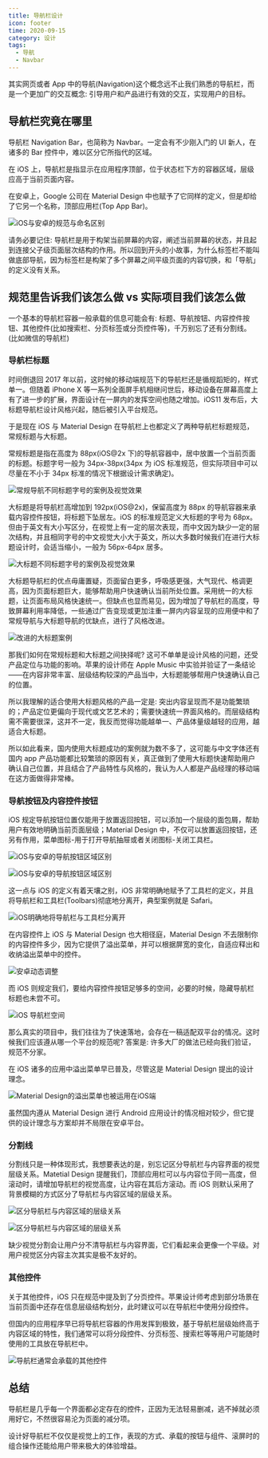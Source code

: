 ```yaml
---
title: 导航栏设计
icon: footer
time: 2020-09-15
category: 设计
tags:
  - 导航
  - Navbar
---
```


其实网页或者 App 中的导航(Navigation)这个概念远不止我们熟悉的导航栏，而是一个更加广的交互概念: 引导用户和产品进行有效的交互，实现用户的目标。

## 导航栏究竟在哪里

导航栏 Navigation Bar，也简称为 Navbar。一定会有不少刚入门的 UI 新人，在诸多的 Bar 控件中，难以区分它所指代的区域。

在 iOS 上，导航栏是指显示在应用程序顶部，位于状态栏下方的容器区域，层级应高于当前页面内容。

在安卓上，Google 公司在 Material Design 中也赋予了它同样的定义，但是却给了它另一个名称，顶部应用栏(Top App Bar)。

![iOS与安卓的规范与命名区别](./assets/navbar-name.jpg)

请务必要记住: 导航栏是用于构架当前屏幕的内容，阐述当前屏幕的状态，并且起到连接父子级页面层次结构的作用。所以回到开头的小故事，为什么标签栏不能叫做底部导航，因为标签栏是构架了多个屏幕之间平级页面的内容切换，和「导航」的定义没有关系。

## 规范里告诉我们该怎么做 vs 实际项目我们该怎么做

一个基本的导航栏容器一般承载的信息可能会有: 标题、导航按钮、内容控件按钮、其他控件(比如搜索栏、分页标签或分页控件等)，千万别忘了还有分割线。(比如微信的导航栏)

### 导航栏标题

时间倒退回 2017 年以前，这时候的移动端规范下的导航栏还是循规蹈矩的，样式单一。但随着 iPhone X 等一系列全面屏手机相继问世后，移动设备在屏幕高度上有了进一步的扩展，界面设计在一屏内的发挥空间也随之增加。iOS11 发布后，大标题导航栏设计风格兴起，随后被引入平台规范。

于是现在 iOS 与 Material Design 在导航栏上也都定义了两种导航栏标题规范，常规标题与大标题。

常规标题是指在高度为 88px(iOS@2x 下)的导航容器中，居中放置一个当前页面的标题。标题字号一般为 34px-38px(34px 为 iOS 标准规范，但实际项目中可以尽量在不小于 34px 标准的情况下根据设计需求确定)。

![常规导航不同标题字号的案例及视觉效果](./assets/ios-navbar.jpg)

大标题是将导航栏高增加到 192px(iOS@2x)，保留高度为 88px 的导航容器来承载内容控件按钮，将标题下坠居左。iOS 的标准规范定义大标题的字号为 68px。但由于英文有大小写区分，在视觉上有一定的层次表现，而中文因为缺少一定的层次结构，并且相同字号的中文视觉大小大于英文，所以大多数时候我们在进行大标题设计时，会适当缩小，一般为 56px-64px 居多。

![大标题不同标题字号的案例及视觉效果](./assets/ios-navbar-big.jpg)

大标题导航栏的优点毋庸置疑，页面留白更多，呼吸感更强，大气现代、格调更高，因为页面标题巨大，能够帮助用户快速确认当前所处位置。采用统一的大标题，让页面布局风格快速统一。但缺点也显而易见，因为增加了导航栏的高度，导致屏幕利用率降低，一些通过广告变现或更加注重一屏内内容呈现的应用便中和了常规导航与大标题导航的优缺点，进行了风格改进。

![改进的大标题案例](./assets/navbar-big-improve.jpg)

那我们如何在常规标题和大标题之间抉择呢? 这可不单单是设计风格的问题，还受产品定位与功能的影响。苹果的设计师在 Apple Music 中实验并验证了一条结论——在内容非常丰富、层级结构较深的产品当中，大标题能够帮用户快速确认自己的位置。

所以我理解的适合使用大标题风格的产品一定是: 突出内容呈现而不是功能繁琐的；产品定位更偏向于现代或文艺艺术的；需要快速统一界面风格的。而层级结构需不需要很深，这并不一定，我反而觉得功能越单一、产品体量级越轻的应用，越适合大标题。

所以如此看来，国内使用大标题成功的案例就为数不多了，这可能与中文字体还有国内 app 产品功能都比较繁琐的原因有关，真正做到了使用大标题快速帮助用户确认自己位置，并且结合了产品特性与风格的，我认为人人都是产品经理的移动端在这方面做得非常棒。

### 导航按钮及内容控件按钮

iOS 规定导航按钮位置仅能用于放置返回按钮，可以添加一个层级的面包屑，帮助用户有效地明确当前页面层级；Material Design 中，不仅可以放置返回按钮，还另有作用，菜单图标-用于打开导航抽屉或者关闭图标-关闭工具栏。

![iOS与安卓的导航按钮区域区别](./assets/ios-nav-back.jpg)

![iOS与安卓的导航按钮区域区别](./assets/android-nav-back.gif)

这一点与 iOS 的定义有着天壤之别，iOS 非常明确地赋予了工具栏的定义，并且将导航栏和工具栏(Toolbars)彻底地分离开，典型案例就是 Safari。

![iOS明确地将导航栏与工具栏分离开](./assets/safari.jpg)

在内容控件上 iOS 与 Material Design 也大相径庭，Material Design 不去限制你的内容控件多少，因为它提供了溢出菜单，并可以根据屏宽的变化，自适应释出和收纳溢出菜单中的控件。

![安卓动态调整](./assets/android-size-adjust.gif)

而 iOS 则规定我们，要给内容控件按钮足够多的空间，必要的时候，隐藏导航栏标题也未尝不可。

![iOS 导航栏空间](./assets/ios-nav-space.jpg)

那么真实的项目中，我们往往为了快速落地，会存在一稿适配双平台的情况。这时候我们应该遵从哪一个平台的规范呢? 答案是: 许多大厂的做法已经向我们验证，规范不分家。

在 iOS 诸多的应用中溢出菜单早已普及，尽管这是 Material Design 提出的设计理念。

![Material Design的溢出菜单也被运用在iOS端](./assets/ios-callout.jpg)

虽然国内遵从 Material Design 进行 Android 应用设计的情况相对较少，但它提供的设计理念与方案却并不局限在安卓平台。

### 分割线

分割线只是一种体现形式，我想要表达的是，别忘记区分导航栏与内容界面的视觉层级关系。Matetial Design 提醒我们，顶部应用栏可以与内容位于同一高度，但滚动时，请增加导航栏的视觉高度，让内容在其后方滚动。而 iOS 则默认采用了背景模糊的方式区分了导航栏与内容区域的层级关系。

![区分导航栏与内容区域的层级关系](./assets/android-shadow.gif)

![区分导航栏与内容区域的层级关系](./assets/ios-divide.jpg)

缺少视觉分割会让用户分不清导航栏与内容界面，它们看起来会更像一个平级。对用户视觉区分内容主次其实是极不友好的。

### 其他控件

关于其他控件，iOS 只在规范中提及到了分页控件。苹果设计师考虑到部分场景在当前页面中还存在信息层级结构划分，此时建议可以在导航栏中使用分段控件。

但国内的应用程序早已将导航栏容器的作用发挥到极致，基于导航栏层级始终高于内容区域的特性，我们通常可以将分段控件、分页标签、搜索栏等等用户可能随时使用的工具放在导航栏中。

![导航栏通常会承载的其他控件](./assets/nav-control.jpg)

## 总结

导航栏是几乎每一个界面都必定存在的控件，正因为无法轻易删减，逃不掉就必须用好它，不然很容易沦为页面的减分项。

设计好导航栏不仅仅是视觉上的工作，表现的方式、承载的按钮与组件、滚屏时的组合操作还能给用户带来极大的体验增益。
